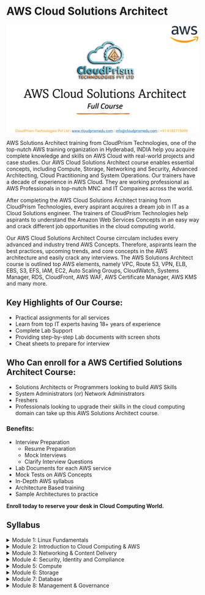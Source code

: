 # AWS Cloud Solutions Architect

![aws-aolutions-architec](Images/aws-solutions-architect.png)

AWS Solutions Architect training from CloudPrism Technologies, one of the top-nutch AWS training organization in Hyderabad, INDIA help you acquire complete knowledge and skills on AWS Cloud with real-world projects and case studies. Our AWS Cloud Solutions Architect course enables essential concepts, including Compute, Storage, Networking and Security, Advanced Architecting, Cloud Practitioning and System Operations. Our trainers have a decade of experience in AWS Cloud. They are working professional as AWS Professionals in top-nutch MNC and IT Compaines across the world.

After completing the AWS Cloud Solutions Architect training from CloudPrism Technologies, every aspirant acquires a dream job in IT as a Cloud Solutions engineer. The trainers of CloudPrism Technologies help aspirants to understand the Amazon Web Services Concepts in an easy way and crack different job opportunities in the cloud computing world. 

Our AWS Cloud Solutions Architect Course cirrculam includes every advanced and industry trend AWS Concepts. Therefore, aspirants learn the best practices, upcoming trends, and core concepts in the AWS architecture and easily crack any interviews. The AWS Solutions Architect course is outlined top AWS elements, namely VPC, Route 53, VPN, ELB, EBS, S3, EFS, IAM, EC2, Auto Scaling Groups, CloudWatch, Systems Manager, RDS, CloudFront, AWS WAF, AWS Certificate Manager, AWS KMS and many more.

## Key Highlights of Our Course:

-   Practical assignments for all services
-   Learn from top IT experts having 18+ years of experience
-   Complete Lab Support
-   Providing step-by-step Lab documents with screen shots
-   Cheat sheets to prepare for interview

## Who Can enroll for a AWS Certified Solutions Architect Course:

-   Solutions Architects or Programmers looking to build AWS Skills
-   System Administrators (or) Network Administrators
-   Freshers
-   Professionals looking to upgrade their skills in the cloud computing domain can take up this AWS Solutions Architect course.

### Benefits:

-   Interview Preparation   
    -   Resume Preparation
    -   Mock Interviews
    -   Clarify Interview Questions
-   Lab Documents for each AWS service
-   Mock Tests on AWS Concepts
-   In-Depth AWS syllabus
-   Architecture Based training
-   Sample Architectures to practice

**Enroll today to reserve your desk in Cloud Computing World.**

## Syllabus

<details>
    <summary>Module 1: Linux Fundamentals</summary>

    -   Overview of basics commands
    -   vim editor modes
    -   Filesystem Hierarchy - Basic Concepts
    -   File and Directories Creation
    -   Filter commands (head, tail, more, less)
    -   Creating, Modifyin and Deleting users and groups
    -   important files related
    -   Linux Permissions
    -   Software Management
    -   Yum Commands
    -   Services and Daemons
    -   Different Runlevels
</details>
<details>
    <summary>Module 2: Introduction to Cloud Computing & AWS</summary>

    -   What is Cloud Computing
    -   Features and Benefits of Cloud Computing
    -   Types Of Cloud Computing Deployment Models
    -   Types of Cloud Computing Services
    -   Features Of AWS
    -   Describe about Various Services in AWS
    -   Global Infrastructure
    -   Create a free tier account in AWS and onboarding
    -   Introduction AWS Management Console
</details>
<details>
    <summary>Module 3: Networking & Content Delivery</summary>

    -   Networking Concepts
    -   AWS Networking Services
    -   Undersatnding AWS Implementation
    -   Amazon VPC
    -   AWS Transit Gateway
    -   AWS Direct Connect
    -   AWS Site-to-Site VPN
    -   AWS Client VPN
    -   AWS Cloud Map
    -   Amazon CloudFront
    -   Amazon Route 53
</details>
<details>
    <summary>Module 4: Security, Identity and Compliance</summary>
    
    -   AWS Identity and Access Management (IAM)
    -   AWS Directory Service
    -   AWS Firewall Manager
    -   AWS Network Firewall
    -   AWS Security Hub
    -   AWS WAF
    -   AWS Shield
</details>
<details>
    <summary>Module 5: Compute</summary>
    
    -   Amazon EC2
    -   Amazon EC2 Image Builder
    -   Auto Scaling Groups
    -   ELB
</details>
<details>
    <summary>Module 6: Storage</summary>
    
    -   Amazon S3
    -   AWS Backup
    -   Amazon EBS
    -   Amazon EFS
</details>
<details>
    <summary>Module 7: Database</summary>
    
    -   Amazon RDS
    -   Amazon DynamoDB
    -   Amazon ElasticCache
</details>
<details>
    <summary>Module 8: Management & Governance</summary>
    
    -   Amazon CloudWatch
    -   AWS CloudTrail
    -   AWS Control Tower
    -   AWS Organizations
    -   AWS Systems Manager
    -   AWS Trusted Advisor
<details>
    <summary>Module 9: Cloud Financial Management</summary>
</details>


